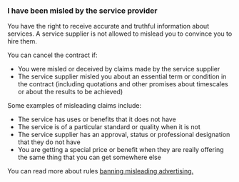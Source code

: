 ###  I have been misled by the service provider

You have the right to receive accurate and truthful information about
services. A service supplier is not allowed to mislead you to convince you to
hire them.

You can cancel the contract if:

  * You were misled or deceived by claims made by the service supplier 
  * The service supplier misled you about an essential term or condition in the contract (including quotations and other promises about timescales or about the results to be achieved) 

Some examples of misleading claims include:

  * The service has uses or benefits that it does not have 
  * The service is of a particular standard or quality when it is not 
  * The service supplier has an approval, status or professional designation that they do not have 
  * You are getting a special price or benefit when they are really offering the same thing that you can get somewhere else 

You can read more about rules [ banning misleading advertising.
](https://www.citizensinformation.ie/en/consumer/consumer_laws/advertising.en.html)
